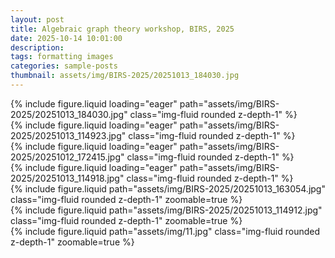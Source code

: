 ```yaml
---
layout: post
title: Algebraic graph theory workshop, BIRS, 2025
date: 2025-10-14 10:01:00
description:
tags: formatting images
categories: sample-posts
thumbnail: assets/img/BIRS-2025/20251013_184030.jpg
---
```



<div class="row mt-3">
    <div class="col-sm mt-3 mt-md-0">
        {% include figure.liquid loading="eager" path="assets/img/BIRS-2025/20251013_184030.jpg" class="img-fluid rounded z-depth-1" %}
    </div>
    <div class="col-sm mt-3 mt-md-0">
        {% include figure.liquid loading="eager" path="assets/img/BIRS-2025/20251013_114923.jpg" class="img-fluid rounded z-depth-1" %}
    </div>
</div>

<div class="row mt-3">
    <div class="col-sm mt-3 mt-md-0">
        {% include figure.liquid loading="eager" path="assets/img/BIRS-2025/20251012_172415.jpg" class="img-fluid rounded z-depth-1" %}
    </div>
    <div class="col-sm mt-3 mt-md-0">
        {% include figure.liquid loading="eager" path="assets/img/BIRS-2025/20251013_114918.jpg" class="img-fluid rounded z-depth-1" %}
    </div>
</div>

<div class="row mt-3">
    <div class="col-sm mt-3 mt-md-0">
        {% include figure.liquid path="assets/img/BIRS-2025/20251013_163054.jpg" class="img-fluid rounded z-depth-1" zoomable=true %}
    </div>
    <div class="col-sm mt-3 mt-md-0">
        {% include figure.liquid path="assets/img/BIRS-2025/20251013_114912.jpg" class="img-fluid rounded z-depth-1" zoomable=true %}
    </div>
    <div class="col-sm mt-3 mt-md-0">
        {% include figure.liquid path="assets/img/11.jpg" class="img-fluid rounded z-depth-1" zoomable=true %}
    </div>
</div>
